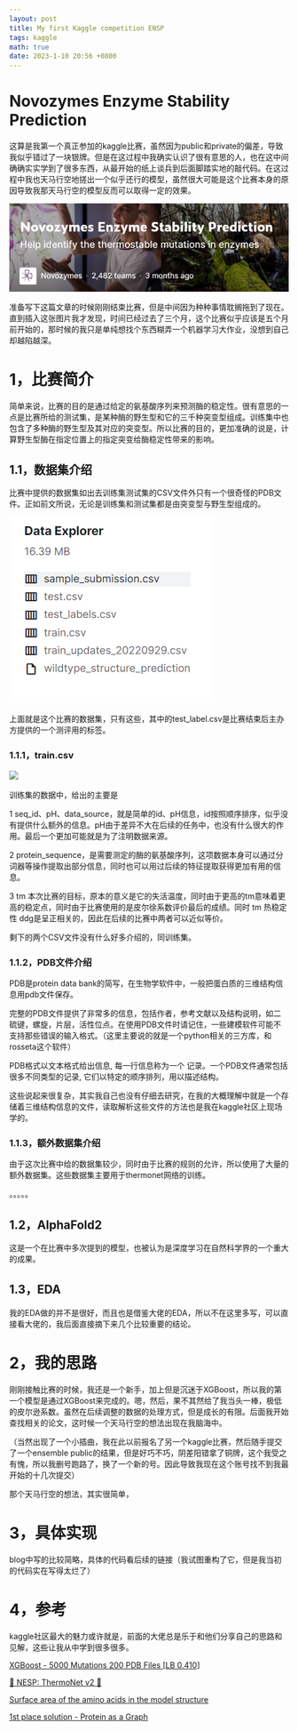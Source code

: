 ```yaml
---
layout: post
title: My first Kaggle competition ENSP
tags: kaggle
math: true
date: 2023-1-10 20:56 +0800
---
```




# Novozymes Enzyme Stability Prediction

这算是我第一个真正参加的kaggle比赛，虽然因为public和private的偏差，导致我似乎错过了一块银牌。但是在这过程中我确实认识了很有意思的人，也在这中间确确实实学到了很多东西，从最开始的纸上谈兵到后面脚踏实地的敲代码。在这过程中我也天马行空地搓出一个似乎还行的模型，虽然很大可能是这个比赛本身的原因导致我那天马行空的模型反而可以取得一定的效果。

![](.\img\SJD}5[~JQ[7(PKN7JGB~)HL.png)

准备写下这篇文章的时候刚刚结束比赛，但是中间因为种种事情耽搁拖到了现在。直到插入这张图片我才发现，时间已经过去了三个月，这个比赛似乎应该是五个月前开始的，那时候的我只是单纯想找个东西糊弄一个机器学习大作业，没想到自己却越陷越深。

# 1，比赛简介

简单来说，比赛的目的是通过给定的氨基酸序列来预测酶的稳定性。很有意思的一点是比赛所给的测试集，是某种酶的野生型和它的三千种突变型组成。训练集中也包含了多种酶的野生型及其对应的突变型。所以比赛的目的，更加准确的说是，计算野生型酶在指定位置上的指定突变给酶稳定性带来的影响。

## 1.1，数据集介绍

比赛中提供的数据集如出去训练集测试集的CSV文件外只有一个很奇怪的PDB文件。正如前文所说，无论是训练集和测试集都是由突变型与野生型组成的。

![image-20230401153104926](.\img\image-20230401153104926.png)

上面就是这个比赛的数据集，只有这些，其中的test_label.csv是比赛结束后主办方提供的一个测评用的标签。

### 1.1.1，train.csv

![](.\img\~_UW[VGL`~BI0MBQ9[{QKXN.png)

训练集的数据中，给出的主要是

1 seq_id、pH、data_source，就是简单的id、pH信息，id按照顺序排序，似乎没有提供什么额外的信息。pH由于差异不大在后续的任务中，也没有什么很大的作用。最后一个更加可能就是为了注明数据来源。

2 protein_sequence，是需要测定的酶的氨基酸序列，这项数据本身可以通过分词器等操作提取出部分信息，同时也可以用过后续的特征提取获得更加有用的信息。

3 tm 本次比赛的目标，原本的意义是它的失活温度，同时由于更高的tm意味着更高的稳定点，同时由于比赛使用的是皮尔徐系数评价最后的成绩。同时 tm 热稳定性 ddg是呈正相关的，因此在后续的比赛中两者可以近似等价。

剩下的两个CSV文件没有什么好多介绍的，同训练集。

### 1.1.2，PDB文件介绍

PDB是protein data bank的简写，在生物学软件中，一般把蛋白质的三维结构信息用pdb文件保存。

完整的PDB文件提供了非常多的信息，包括作者，参考文献以及结构说明，如二硫键，螺旋，片层，活性位点。在使用PDB文件时请记住，一些建模软件可能不支持那些错误的输入格式。（这里主要说的就是一个python相关的三方库，和rosseta这个软件）

PDB格式以文本格式给出信息, 每一行信息称为一个 记录。一个PDB文件通常包括很多不同类型的记录, 它们以特定的顺序排列，用以描述结构。

这些说起来很复杂，其实我自己也没有仔细去研究，在我的大概理解中就是一个存储着三维结构信息的文件，读取解析这些文件的方法也是我在kaggle社区上现场学的。

### 1.1.3，额外数据集介绍

由于这次比赛中给的数据集较少，同时由于比赛的规则的允许，所以使用了大量的额外数据集。这些数据集主要用于thermonet网络的训练。

。。。。。

## 1.2，AlphaFold2

这是一个在比赛中多次提到的模型，也被认为是深度学习在自然科学界的一个重大的成果。

## 1.3，EDA

我的EDA做的并不是很好，而且也是借鉴大佬的EDA，所以不在这里多写，可以直接看大佬的，我后面直接摘下来几个比较重要的结论。

# 2，我的思路

刚刚接触比赛的时候，我还是一个新手，加上但是沉迷于XGBoost，所以我的第一个模型是通过XGBoost来完成的。嗯，然后，果不其然给了我当头一棒，极低的皮尔逊系数。虽然在后续调整的数据的处理方式，但是成长的有限。后面我开始查找相关的论文，这时候一个天马行空的想法出现在我脑海中。

（当然出现了一个小插曲，我在此以前报名了另一个kaggle比赛，然后随手提交了一个ensemble public的结果，但是好巧不巧，阴差阳错拿了铜牌，这个我受之有愧，所以我删号跑路了，换了一个新的号。因此导致我现在这个账号找不到我最开始的十几次提交）

那个天马行空的想法，其实很简单，

# 3，具体实现

blog中写的比较简略，具体的代码看后续的链接（我试图重构了它，但是我当初的代码实在写得太烂了）



# 4，参考

kaggle社区最大的魅力或许就是，前面的大佬总是乐于和他们分享自己的思路和见解，这些让我从中学到很多很多。

[XGBoost - 5000 Mutations 200 PDB Files [LB 0.410]](https://www.kaggle.com/code/cdeotte/xgboost-5000-mutations-200-pdb-files-lb-0-410)

[🧬 NESP: ThermoNet v2 🧬](https://www.kaggle.com/code/vslaykovsky/nesp-thermonet-v2)

[Surface area of the amino acids in the model structure](https://www.kaggle.com/competitions/novozymes-enzyme-stability-prediction/discussion/357899)

[1st place solution - Protein as a Graph](https://www.kaggle.com/competitions/novozymes-enzyme-stability-prediction/discussion/376371)



